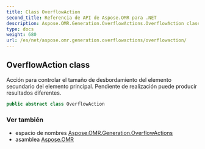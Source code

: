 ```yaml
---
title: Class OverflowAction
second_title: Referencia de API de Aspose.OMR para .NET
description: Aspose.OMR.Generation.OverflowActions.OverflowAction clase. Acción para controlar el tamaño de desbordamiento del elemento secundario del elemento principal. Pendiente de realización puede producir resultados diferentes.
type: docs
weight: 680
url: /es/net/aspose.omr.generation.overflowactions/overflowaction/
---
```

## OverflowAction class

Acción para controlar el tamaño de desbordamiento del elemento secundario del elemento principal. Pendiente de realización puede producir resultados diferentes.

```csharp
public abstract class OverflowAction
```

### Ver también

* espacio de nombres [Aspose.OMR.Generation.OverflowActions](../../aspose.omr.generation.overflowactions/)
* asamblea [Aspose.OMR](../../)


